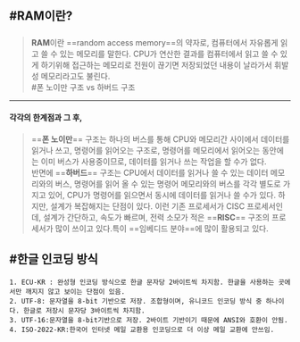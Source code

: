 #RAM이란?
---
#####
>	**RAM**이란 ==random access memory==의 약자로, 컴퓨터에서 자유롭게 읽고 쓸 수 있는 메모리를 말한다. CPU가 연산한 결과를 컴퓨터에서 읽고 쓸 수 있게 하기위해 접근하는 메모리로 전원이 끊기면 저장되었던 내용이 날라가서 휘발성 메모리라고도 불린다.   
#폰 노이만 구조 vs 하버드 구조
---
#### 각각의 한계점과 그 후,   
>	==**폰 노이만**== 구조는 하나의 버스를 통해 CPU와 메모리간 사이에서 데이터를 읽거나 쓰고, 명령어를 읽어오는 구조로, 명령어를 메모리에서 읽어오는 동안에는 이미 버스가 사용중이므로, 데이터를 읽거나 쓰는 작업을 할 수가 없다.  
반면에 ==**하버드**== 구조는 CPU에서 데이터를 읽거나 쓸 수 있는 데이터 메모리와의 버스, 명령어를 읽어 올 수 있는 명령어 메모리와의 버스를 각각 별도로 가지고 있어, CPU가 명령어를 읽으면서 동시에 데이터를 읽거나 쓸 수가 있다. 하지만, 설계가 복잡해지는 단점이 있다. 이런 기존 프로세서가 CISC 프로세서인데, 설계가 간단하고, 속도가 빠르며, 전력 소모가 적은 ==**RISC**== 구조의 프로세서가 많이 쓰이고 있다.특이 ==임베디드 분야==에 많이 활용되고 있다.  

#한글 인코딩 방식
---
```
1. ECU-KR : 완성형 인코딩 방식으로 한글 문자당 2바이트씩 차지함. 한글을 사용하는 곳에서만 깨지지 않고 보이는 단점이 있음.   
2. UTF-8: 문자열을 8-bit 기반으로 저장. 조합형이며, 유니코드 인코딩 방식 중 하나이다. 한글로 저장시 문자당 3바이트씩 차지함.  
3. UTF-16:문자열을 8-bit기반으로 저장. 2바이트 기반이기 때문에 ANSI와 호환이 안됨.  
4. ISO-2022-KR:한국어 인터넷 메일 교환용 인코딩으로 더 이상 메일 교환에 안쓰임.  
```